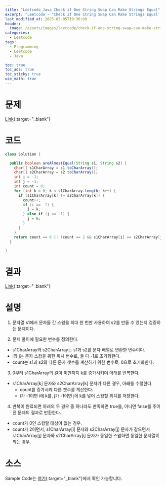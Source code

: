 ```yaml
---
title: "Leetcode Java Check if One String Swap Can Make Strings Equal"
excerpt: "Leetcode - 'Check if One String Swap Can Make Strings Equal' 문제 Java 풀이"
last_modified_at: 2025-02-05T19:30:00
header:
  image: /assets/images/leetcode/check-if-one-string-swap-can-make-strings-equal.png
categories:
  - Leetcode
tags:
  - Programming
  - Leetcode
  - Java

toc: true
toc_ads: true
toc_sticky: true
use_math: true
---
```

# 문제
[Link](https://leetcode.com/problems/check-if-one-string-swap-can-make-strings-equal/){:target="_blank"}

# 코드
```java
class Solution {

  public boolean areAlmostEqual(String s1, String s2) {
    char[] s1CharArray = s1.toCharArray();
    char[] s2CharArray = s2.toCharArray();
    int i = -1;
    int j = -1;
    int count = 0;
    for (int k = 0; k < s1CharArray.length; k++) {
      if (s1CharArray[k] != s2CharArray[k]) {
        count++;
        if (i == -1) {
          i = k;
        } else if (j == -1) {
          j = k;
        }
      }
    }
    return count == 0 || (count == 2 && s1CharArray[i] == s2CharArray[j] && s1CharArray[j] == s2CharArray[i]);
  }

}
```

# 결과
[Link](https://leetcode.com/problems/check-if-one-string-swap-can-make-strings-equal/submissions/1532178071/){:target="_blank"}

# 설명
1. 문자열 s1에서 문자들 간 스왑을 최대 한 번만 사용하여 s2를 만들 수 있는지 검증하는 문제이다.

2. 문제 풀이에 필요한 변수를 정의한다.
- s1CharArray와 s2CharArray는 s1과 s2를 문자 배열로 변환한 변수이다.
- i와 j는 문자 스왑을 위한 위치 변수로, 둘 다 -1로 초기화한다.
- count는 s1과 s2의 다른 문자 갯수를 계산하기 위한 변수로, 0으로 초기화한다.

3. 0부터 s1CharArray의 길이 미만까지 k를 증가시키며 아래를 반복한다.
- s1CharArray[k] 문자와 s2CharArray[k] 문자가 다른 경우, 아래를 수행한다.
  - count를 증가시켜 다른 갯수를 계산한다.
  - i가 -1이면 i에 k를, j가 -1이면 j에 k를 넣어 스왑할 위치를 저장한다.

4. 반복이 완료되면 아래의 두 경우 중 하나라도 만족하면 true를, 아니면 false를 주어진 문제의 결과로 반환한다.
- count가 0인 스왑할 대상이 없는 경우.
- count가 2이면서, s1CharArray[i] 문자와 s2CharArray[j] 문자가 같으면서 s1CharArray[j] 문자와 s2CharArray[i] 문자가 동일한 스왑하면 동일한 문자열이 되는 경우.

# 소스
Sample Code는 [여기](https://github.com/GracefulSoul/leetcode/blob/master/src/main/java/gracefulsoul/problems/CheckIfOneStringSwapCanMakeStringsEqual.java){:target="_blank"}에서 확인 가능합니다.